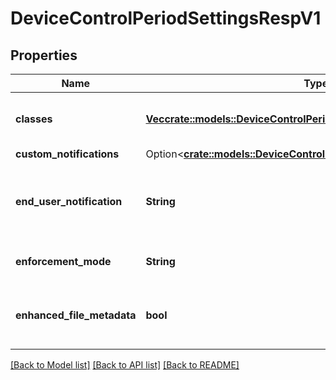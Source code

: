 # DeviceControlPeriodSettingsRespV1

## Properties

Name | Type | Description | Notes
------------ | ------------- | ------------- | -------------
**classes** | [**Vec<crate::models::DeviceControlPeriodUsbClassExceptionsResponse>**](device_control.USBClassExceptionsResponse.md) | List of class_settings this policy applies to |
**custom_notifications** | Option<[**crate::models::DeviceControlPeriodUsbCustomNotifications**](device_control.USBCustomNotifications.md)> |  | [optional]
**end_user_notification** | **String** | Does the end user receives a notification when the policy is violated |
**enforcement_mode** | **String** | [How] is this policy enforced |
**enhanced_file_metadata** | **bool** | Is file metadata processor enabled or not? true|false |

[[Back to Model list]](../README.md#documentation-for-models) [[Back to API list]](../README.md#documentation-for-api-endpoints) [[Back to README]](../README.md)
